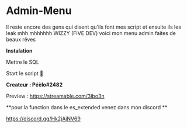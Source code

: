 # Admin-Menu
Il reste encore des gens qui disent qu'ils font mes script et ensuite ils les leak mhh mhhhhhh WIZZY (FIVE DEV) voici mon menu admin  faites de beaux rêves


**Instalation**

Mettre le SQL

Start le script :zany_face:

**Createur : Péèlo#2482**

Preview : https://streamable.com/3ibo3n

**pour la function dans le es_extended venez dans mon discord **

https://discord.gg/Hk2jAjNV69
